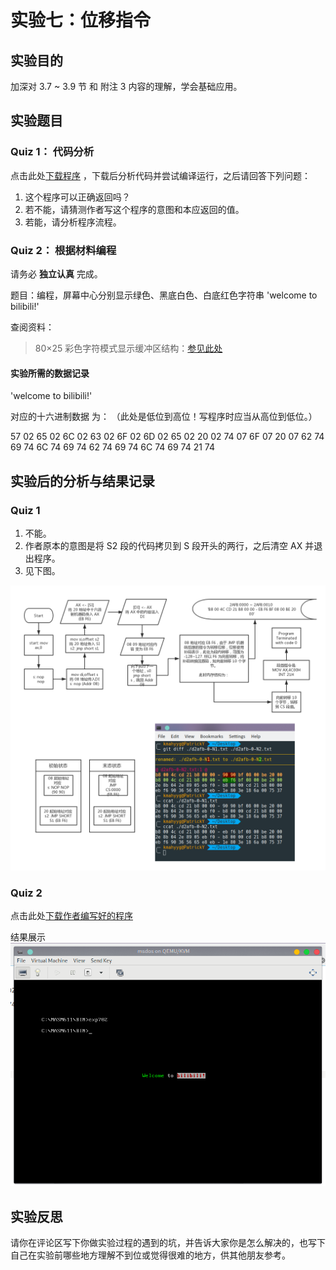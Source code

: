 # 实验七：位移指令

## 实验目的

加深对 3.7 ~ 3.9 节 和 附注 3 内容的理解，学会基础应用。

## 实验题目

### Quiz 1： 代码分析

点击此处[下载程序](../assets/code/exp7-01.asm) ，下载后分析代码并尝试编译运行，之后请回答下列问题：

1. 这个程序可以正确返回吗？
2. 若不能，请猜测作者写这个程序的意图和本应返回的值。
3. 若能，请分析程序流程。

### Quiz 2： 根据材料编程

请务必 **独立认真** 完成。

题目：编程，屏幕中心分别显示绿色、黑底白色、白底红色字符串 'welcome to bilibili!'

查阅资料：

> 80×25 彩色字符模式显示缓冲区结构：[参见此处](./exp7-02ref.html)

#### 实验所需的数据记录

'welcome to bilibili!'

对应的十六进制数据 为： （此处是低位到高位！写程序时应当从高位到低位。）

57 02 65 02 6C 02 63 02 6F 02 6D 02 65 02 20 02
74 07 6F 07 20 07
62 74 69 74 6C 74 69 74 62 74 69 74 6C 74 69 74 21 74

## 实验后的分析与结果记录

### Quiz 1

1. 不能。
2. 作者原本的意图是将 S2 段的代码拷贝到 S 段开头的两行，之后清空 AX 并退出程序。
3. 见下图。

![exp7-01](../assets/exps/exp7-1.png)

### Quiz 2

点击此处[下载作者编写好的程序](../assets/code/exp7-02f.asm) 

结果展示 ![exp7-02](../assets/exps/exp7-2.png)

## 实验反思

请你在评论区写下你做实验过程的遇到的坑，并告诉大家你是怎么解决的，也写下自己在实验前哪些地方理解不到位或觉得很难的地方，供其他朋友参考。
